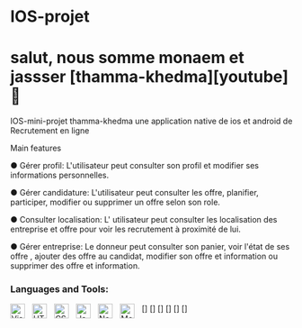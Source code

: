# IOS-projet
# salut, nous somme monaem et jassser [thamma-khedma][youtube] 👋 
IOS-mini-projet
thamma-khedma
une application native de ios et android  de Recrutement en ligne

Main features

● Gérer profil: 
L'utilisateur peut consulter son profil et modifier ses informations personnelles. 


● Gérer candidature: 
L'utilisateur peut consulter les offre, planifier, participer, modifier ou supprimer un offre selon son role. 

● Consulter localisation: 
L' utilisateur peut consulter les localisation des entreprise et offre pour voir les recrutement à proximité de lui. 

● Gérer entreprise: 
Le donneur peut consulter son panier, voir l'état de ses offre , 
ajouter des offre au candidat, modifier son offre et information ou supprimer des offre et information. 

### Languages and Tools:

[<img align="left" alt="Visual Studio Code" width="26px" src="https://cdn.jsdelivr.net/gh/devicons/devicon/icons/vscode/vscode-original.svg" style="padding-right:10px;" />]
[<img align="left" alt="HTML5" width="26px" src="https://cdn.jsdelivr.net/gh/devicons/devicon/icons/html5/html5-original.svg" style="padding-right:10px;" />]
[<img align="left" alt="CSS3" width="26px" src="https://cdn.jsdelivr.net/gh/devicons/devicon/icons/css3/css3-original.svg" style="padding-right:10px;" />]
[<img align="left" alt="JavaScript" width="26px" src="https://cdn.jsdelivr.net/gh/devicons/devicon/icons/javascript/javascript-original.svg" style="padding-right:10px;" />]
[<img align="left" alt="Node.js" width="26px" src="https://cdn.jsdelivr.net/gh/devicons/devicon/icons/nodejs/nodejs-original.svg" style="padding-right:10px;" />]
[<img align="left" alt="MongoDB" width="26px" src="https://cdn.jsdelivr.net/gh/devicons/devicon/icons/mongodb/mongodb-original.svg" style="padding-right:10px;" />]


